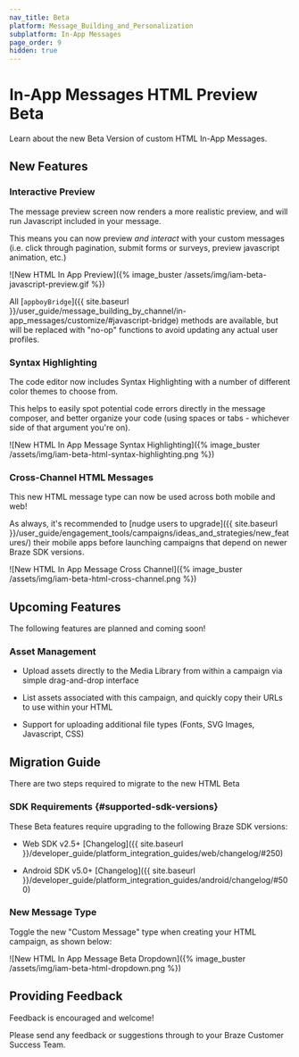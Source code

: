 ```yaml
---
nav_title: Beta
platform: Message_Building_and_Personalization
subplatform: In-App Messages
page_order: 9
hidden: true
---
```


# In-App Messages HTML Preview Beta

Learn about the new Beta Version of custom HTML In-App Messages.

## New Features

### Interactive Preview

The message preview screen now renders a more realistic preview, and will run Javascript included in your message.

This means you can now preview _and interact_ with your custom messages (i.e. click through pagination, submit forms or surveys, preview javascript animation, etc.)

![New HTML In App Preview]({% image_buster /assets/img/iam-beta-javascript-preview.gif %})

All [`appboyBridge`]({{ site.baseurl }}/user_guide/message_building_by_channel/in-app_messages/customize/#javascript-bridge) methods are available, but will be replaced with "no-op" functions to avoid updating any actual user profiles.


### Syntax Highlighting

The code editor now includes Syntax Highlighting with a number of different color themes to choose from.

This helps to easily spot potential code errors directly in the message composer, and better organize your code (using spaces or tabs - whichever side of that argument you're on).

![New HTML In App Message Syntax Highlighting]({% image_buster /assets/img/iam-beta-html-syntax-highlighting.png %})

### Cross-Channel HTML Messages

This new HTML message type can now be used across both mobile and web!

As always, it's recommended to [nudge users to upgrade]({{ site.baseurl }}/user_guide/engagement_tools/campaigns/ideas_and_strategies/new_features/) their mobile apps before launching campaigns that depend on newer Braze SDK versions.

![New HTML In App Message Cross Channel]({% image_buster /assets/img/iam-beta-html-cross-channel.png %})

## Upcoming Features

The following features are planned and coming soon!

### Asset Management

* Upload assets directly to the Media Library from within a campaign via simple drag-and-drop interface

* List assets associated with this campaign, and quickly copy their URLs to use within your HTML

* Support for uploading additional file types (Fonts, SVG Images, Javascript, CSS)


## Migration Guide

There are two steps required to migrate to the new HTML Beta

### SDK Requirements {#supported-sdk-versions}

These Beta features require upgrading to the following Braze SDK versions:

* Web SDK v2.5+ [Changelog]({{ site.baseurl }}/developer_guide/platform_integration_guides/web/changelog/#250)

* Android SDK v5.0+ [Changelog]({{ site.baseurl }}/developer_guide/platform_integration_guides/android/changelog/#500)

### New Message Type

Toggle the new "Custom Message" type when creating your HTML campaign, as shown below:

![New HTML In App Message Beta Dropdown]({% image_buster /assets/img/iam-beta-html-dropdown.png %})

## Providing Feedback

Feedback is encouraged and welcome! 

Please send any feedback or suggestions through to your Braze Customer Success Team.